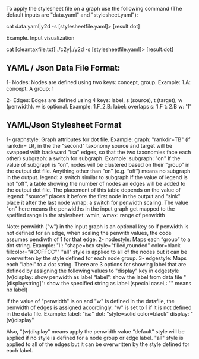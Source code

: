 To apply the stylesheet file on a graph use the following command (The default inputs are "data.yaml" and "stylesheet.yaml"):

cat data.yaml|y2d -s [stylesheetfile.yaml]> [result.dot]


Example. Input visualization

cat [cleantaxfile.txt]|./c2y|./y2d -s [stylesheetfile.yaml]> [result.dot]





YAML / Json Data File Format:
--------------------------
1- Nodes:
Nodes are defined using two keys: concept, group. Example:
1.A:
  concept: A
  group: 1
  
2- Edges:
Edges are defined using 4 keys: label, s (source), t (target), w (penwidth). w is optional. Example:
1.F_2.B:
  label: overlaps
  s: 1.F
  t: 2.B
  w: '1'
  
YAML/Json Stylesheet Format
--------------------------

1- graphstyle:
Graph attributes for dot file. Example:
 graph: "rankdir=TB"
 (if rankdir= LR, in the the "second" taxonomy source and target will be swapped with backward "isa" edges, so that the two taxonomies face each other) 
 subgraph: a switch for subgraph. Example:
    subgraph: "on"
  If the value of subgraph is “on”, nodes will be clustered based on their “group” in the output dot file. Anything other than “on” (e.g. “off”) means no subgraph in the output. 
  legend: a switch similar to subgraph
   If the value of legend is not "off", a table showing the number of nodes an edges will be added to the output dot file. The placement of this table depends on the value of legend: "source" places it before the first node in the output and "sink" place it after the last node
wmap: a switch for penwidth scaling. The value "on" here means the penwidths in the input graph get mapped to the speified range in the stylesheet.
wmin, wmax: range of penwidth

Note: penwidth ("w") in the input graph is an optional key so if penwidth is not defined for an edge, when scaling the penwith values, the code assumes pendiwth of 1 for that edge. 
2- nodestyle:
Maps each “group” to a dot string. Example:
    '1': "shape=box style=\"filled,rounded\" color=black fillcolor=\"#CCFFCC\""
"all" style is applied to all of the nodes but it can be overwritten by the style defined for each node group.
3- edgestyle:
Maps each “label” to a dot string. 
There are 3 options for showing label that are defined by assigning the following values to "display" key in edgestyle 
(w)display: show penwidth as label
“label”: show the label from data file 
"[displaystring]": show the specified string as label (special caseL: "" means no label)
 
 If the value of "penwidth" is on and "w" is defined in the datafile, the penwidth of edges is assigned accordingly. "w" is set to 1 if it is not defined in the data file.
Example:
      label: "isa"
      dot: "style=solid color=black"
      display: "(w)display"
      
Also, "(w)display" means apply the penwidth value
“default” style will be applied if no style is defined for a node group or edge label. 
"all" style is applied to all of the edges but it can be overwritten by the style defined for each label.

